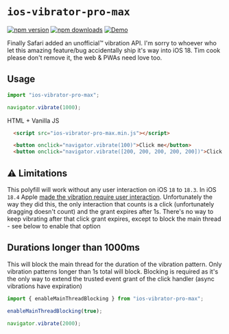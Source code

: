 # `ios-vibrator-pro-max`

[![npm version](https://img.shields.io/npm/v/ios-vibrator-pro-max.svg?style=flat-square)](https://www.npmjs.com/package/ios-vibrator-pro-max)
[![npm downloads](https://img.shields.io/npm/dm/ios-vibrator-pro-max.svg?style=flat-square)](https://www.npmjs.com/package/ios-vibrator-pro-max)
[![Demo](https://img.shields.io/badge/Demo-blue.svg?style=flat-square)](https://ios-vibrate-api-demo.vercel.app/)


Finally Safari added an unofficial™️ vibration API. I'm sorry to whoever who let this amazing feature/bug accidentally ship it's way into iOS 18. Tim cook please don't remove it, the web & PWAs need love too.

## Usage

```ts
import "ios-vibrator-pro-max";

navigator.vibrate(1000);
```
HTML + Vanilla JS
```html
  <script src="ios-vibrator-pro-max.min.js"></script>

  <button onclick="navigator.vibrate(100)">Click me</button>
  <button onclick="navigator.vibrate([200, 200, 200, 200, 200])">Click me</button>
```

## ⚠️ Limitations

This polyfill will work without any user interaction on iOS `18` to `18.3`. In iOS `18.4` Apple [made the vibration require user interaction](https://x.com/samddenty/status/1897123571799118091). Unfortunately the way they did this, the only interaction that counts is a click (unfortunately dragging doesn't count) and the grant expires after 1s. There's no way to keep vibrating after that click grant expires, except to block the main thread - see below to enable that option


## Durations longer than 1000ms

This will block the main thread for the duration of the vibration pattern. Only vibration patterns longer than 1s total will block. Blocking is required as it's the only way to extend the trusted event grant of the click handler (async vibrations have expiration)

```ts
import { enableMainThreadBlocking } from "ios-vibrator-pro-max";

enableMainThreadBlocking(true);

navigator.vibrate(2000);
```
